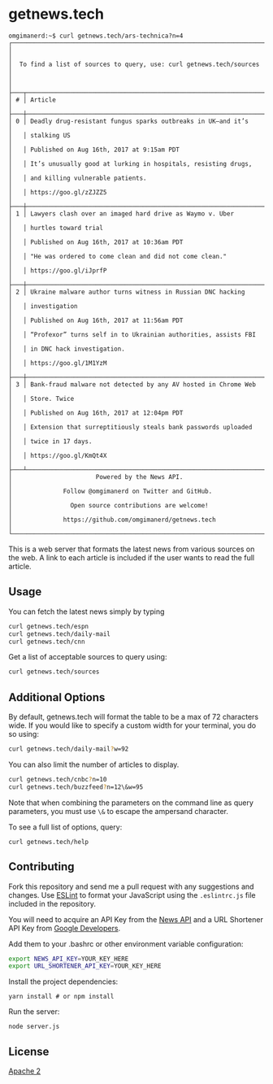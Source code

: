# getnews.tech
```
omgimanerd:~$ curl getnews.tech/ars-technica?n=4
┌──────────────────────────────────────────────────────────────────────┐
│                                                                      │
│  To find a list of sources to query, use: curl getnews.tech/sources  │
│                                                                      │
├───┬──────────────────────────────────────────────────────────────────┤
│ # │ Article                                                          │
├───┼──────────────────────────────────────────────────────────────────┤
│ 0 │ Deadly drug-resistant fungus sparks outbreaks in UK—and it’s     │
│   │ stalking US                                                      │
│   │ Published on Aug 16th, 2017 at 9:15am PDT                        │
│   │ It’s unusually good at lurking in hospitals, resisting drugs,    │
│   │ and killing vulnerable patients.                                 │
│   │ https://goo.gl/zZJZZ5                                            │
├───┼──────────────────────────────────────────────────────────────────┤
│ 1 │ Lawyers clash over an imaged hard drive as Waymo v. Uber         │
│   │ hurtles toward trial                                             │
│   │ Published on Aug 16th, 2017 at 10:36am PDT                       │
│   │ "He was ordered to come clean and did not come clean."           │
│   │ https://goo.gl/iJprfP                                            │
├───┼──────────────────────────────────────────────────────────────────┤
│ 2 │ Ukraine malware author turns witness in Russian DNC hacking      │
│   │ investigation                                                    │
│   │ Published on Aug 16th, 2017 at 11:56am PDT                       │
│   │ “Profexor” turns self in to Ukrainian authorities, assists FBI   │
│   │ in DNC hack investigation.                                       │
│   │ https://goo.gl/1M1YzM                                            │
├───┼──────────────────────────────────────────────────────────────────┤
│ 3 │ Bank-fraud malware not detected by any AV hosted in Chrome Web   │
│   │ Store. Twice                                                     │
│   │ Published on Aug 16th, 2017 at 12:04pm PDT                       │
│   │ Extension that surreptitiously steals bank passwords uploaded    │
│   │ twice in 17 days.                                                │
│   │ https://goo.gl/KmQt4X                                            │
├───┴──────────────────────────────────────────────────────────────────┤
│                       Powered by the News API.                       │
│              Follow @omgimanerd on Twitter and GitHub.               │
│                Open source contributions are welcome!                │
│              https://github.com/omgimanerd/getnews.tech              │
└──────────────────────────────────────────────────────────────────────┘
```
This is a web server that formats the latest news from various sources on
the web. A link to each article is included if the user wants to read the full
article.

## Usage
You can fetch the latest news simply by typing  
```bash
curl getnews.tech/espn
curl getnews.tech/daily-mail
curl getnews.tech/cnn
```

Get a list of acceptable sources to query using:
```bash
curl getnews.tech/sources
```

## Additional Options
By default, getnews.tech will format the table to be a max of 72 characters
wide. If you would like to specify a custom width for your terminal, you do so
using:
```bash
curl getnews.tech/daily-mail?w=92
```
You can also limit the number of articles to display.
```bash
curl getnews.tech/cnbc?n=10
curl getnews.tech/buzzfeed?n=12\&w=95
```
Note that when combining the parameters on the command line as query parameters,
you must use `\&` to escape the ampersand character.

To see a full list of options, query:
```
curl getnews.tech/help
```

## Contributing
Fork this repository and send me a pull request with any suggestions and
changes. Use [ESLint](https://http://eslint.org/) to format your JavaScript
using the `.eslintrc.js` file included in the repository.

You will need to acquire an API Key from the [News API](https://newsapi.org/)
and a URL Shortener API Key from
[Google Developers](https://console.developers.google.com).

Add them to your .bashrc or other environment variable configuration:
```bash
export NEWS_API_KEY=YOUR_KEY_HERE
export URL_SHORTENER_API_KEY=YOUR_KEY_HERE
```

Install the project dependencies:
```
yarn install # or npm install
```

Run the server:
```
node server.js
```

## License
[Apache 2](https://github.com/omgimanerd/getnews.tech/blob/master/LICENSE)
